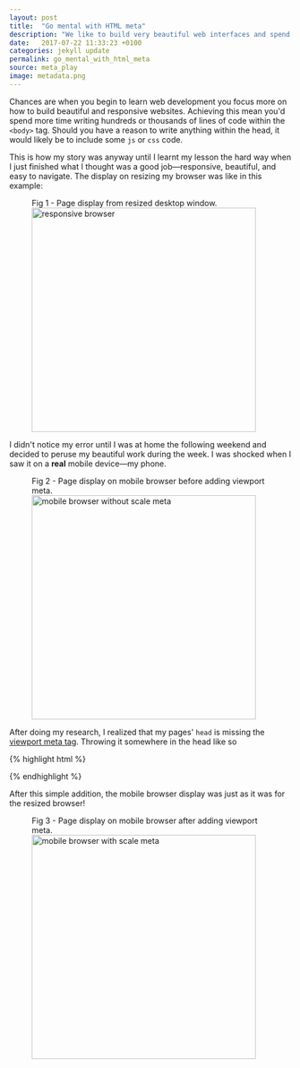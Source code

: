 ```yaml
---
layout: post
title:  "Go mental with HTML meta"
description: "We like to build very beautiful web interfaces and spend all our time making everything inside the <body> beautiful. Why do we neglect the <head>?"
date:   2017-07-22 11:33:23 +0100
categories: jekyll update
permalink: go_mental_with_html_meta
source: meta_play
image: metadata.png
---
```


Chances are when you begin to learn web development you focus more on how to 
build beautiful and responsive websites. Achieving this mean you'd spend more 
time writing hundreds or thousands of lines of code within the `<body>` tag. 
Should you have a reason to write anything within the head, it would likely be 
to include some `js` or `css` code.

This is how my story was anyway until I learnt my lesson the hard way when I 
just finished what I thought was a good job—responsive, beautiful, and easy to 
navigate. The display on resizing my browser was like in this example:

<figure class="desc-img">
  <figcaption>Fig 1 - Page display from resized desktop window.</figcaption>
  <img src="{{site.url}}/assets/images/responsive_browser.png" width="400" alt="responsive browser"/>
</figure>

I didn't notice my error until I was at home the following weekend and decided to peruse my beautiful work during the week. I was shocked when I saw it on a 
**real** mobile device—my phone.

<figure class="desc-img">
  <figcaption>Fig 2 - Page display on mobile browser before adding viewport meta.</figcaption>
  <img src="{{site.url}}/assets/images/no_scale_meta.png" width="400" alt="mobile browser without scale meta"/>
</figure>

After doing my research, I realized that my pages' `head` is missing the 
<a href="https://developer.mozilla.org/en/docs/Mozilla/Mobile/Viewport_meta_tag"
 target="_blank">
viewport meta tag</a>. Throwing it somewhere in the head like so 

{% highlight html %}
  <!DOCTYPE html>
  <html>
    <head>
      <meta name="viewport" content="width=device-width, initial-scale=1">
      <title>My Blog</title>
    </head>
{% endhighlight %}

After this simple addition, the mobile browser display was just as it was for the resized browser!

<figure class="desc-img">
  <figcaption>Fig 3 - Page display on mobile browser after adding viewport meta.</figcaption>
  <img src="{{site.url}}/assets/images/scale_meta.png" width="400" alt="mobile browser with scale meta"/>
</figure>
